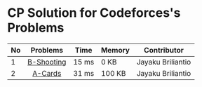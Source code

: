 # CP Solution for Codeforces's Problems

|**No**| **Problems**      | **Time** | **Memory** | **Contributor**   |
| ---- |:-----------------:| -------- | ---------- | ----------------- |
| 1 | [B-Shooting](./B_Shooting.cpp) | 15 ms | 0 KB | Jayaku Briliantio |
| 2 | [A-Cards](./A_Cards.cpp) | 31 ms | 100 KB | Jayaku Briliantio |